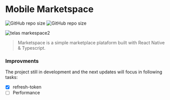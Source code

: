 # Mobile Marketspace
![GitHub repo size](https://img.shields.io/github/repo-size/BigLeoo/README-template?style=for-the-badge)
![GitHub repo size](https://img.shields.io/github/repo-size/https%3A%2F%2Fgithub.com%2FBigLeoo/https%3A%2F%2Fgithub.com%2FBigLeoo%2Fmobile-marketspace)



![telas markespace2](https://github.com/BigLeoo/mobile-marketspace/assets/97001094/cdd29f14-adbf-44a0-a41b-499e713976f4)

> Marketspace is a simple marketplace plataform built with React Native & Typescript. 

### Improvments

The project still in development and the next updates will focus in following tasks:

- [x] refresh-token
- [ ] Performance
